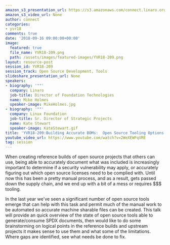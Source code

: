 ```yaml
---
amazon_s3_presentation_url: https://s3.amazonaws.com/connect.linaro.org/yvr18/presentations/yvr18-209.pdf
amazon_s3_video_url: None
author: connect
categories:
- yvr18
comments: true
date: '2018-09-16 09:00:00+00:00'
image:
  featured: true
  file_name: YVR18-209.png
  path: /assets/images/featured-images/YVR18-209.png
layout: resource-post
session_id: YVR18-209
session_track: Open Source Development, Tools
slideshare_presentation_url: None
speakers:
- biography: '""'
  company: Linaro
  job-title: Director of Foundation Technologies
  name: Mike Holmes
  speaker-image: MikeHolmes.jpg
- biography: '""'
  company: Linux Foundation
  job-title: Sr. Director of Strategic Projects
  name: Kate Stewart
  speaker-image: KateStewart.gif
title: 'YVR18-209:Building Accurate BOMs:  Open Source Tooling Options'
youtube_video_url: https://www.youtube.com/watch?v=2WeXEWFqVRE
tag: session
---
```


When creating reference builds of open source projects that others can use, being able to accurately document what was included is increasingly important to determine if a security vulnerability may apply,  or accurately figuring out which open source licenses need to be complied with.    Until now this has been a pretty manual process, and as a result,  gets passed down the supply chain,  and we end up with a bit of a mess or requires $$$ tooling.

In the last year we've seen a significant number of open source tools emerge that can help with this task and permit much of the manual work to be automated so accurate machine sharable files can be created.   This talk will provide an quick overview of the state of open source tools able to generate/consume SPDX documents,   then would like to do some brainstorming on logical points in the reference builds and upstream projects it makes sense to use them and what some of the limitations.   Where gaps are identified,  see what needs be done to fix.
